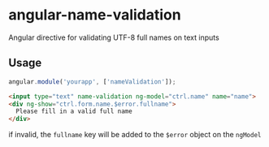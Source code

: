 angular-name-validation
=======================

Angular directive for validating UTF-8 full names on text inputs

## Usage

```js
angular.module('yourapp', ['nameValidation']);
```

```html
<input type="text" name-validation ng-model="ctrl.name" name="name">
<div ng-show="ctrl.form.name.$error.fullname">
  Please fill in a valid full name
</div>
```

if invalid, the `fullname` key will be added to the `$error` object on the `ngModel`
